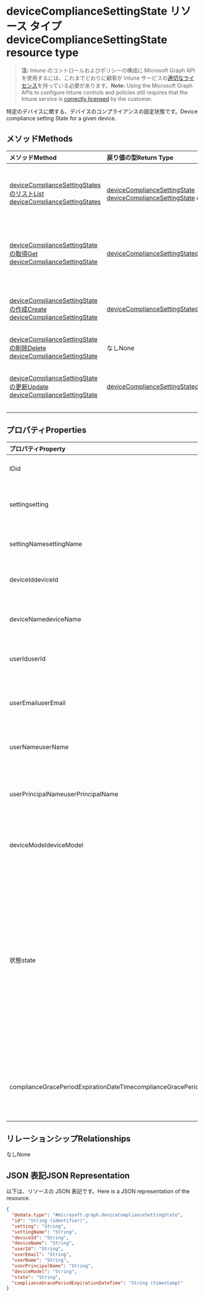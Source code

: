 # <a name="devicecompliancesettingstate-resource-type"></a><span data-ttu-id="00e3b-101">deviceComplianceSettingState リソース タイプ</span><span class="sxs-lookup"><span data-stu-id="00e3b-101">deviceComplianceSettingState resource type</span></span>

> <span data-ttu-id="00e3b-102">**注:** Intune のコントロールおよびポリシーの構成に Microsoft Graph API を使用するには、これまでどおりに顧客が Intune サービスの[適切なライセンス](https://go.microsoft.com/fwlink/?linkid=839381)を持っている必要があります。</span><span class="sxs-lookup"><span data-stu-id="00e3b-102">**Note:** Using the Microsoft Graph APIs to configure Intune controls and policies still requires that the Intune service is [correctly licensed](https://go.microsoft.com/fwlink/?linkid=839381) by the customer.</span></span>

<span data-ttu-id="00e3b-103">特定のデバイスに関する、デバイスのコンプライアンスの設定状態です。</span><span class="sxs-lookup"><span data-stu-id="00e3b-103">Device compliance setting State for a given device.</span></span>
## <a name="methods"></a><span data-ttu-id="00e3b-104">メソッド</span><span class="sxs-lookup"><span data-stu-id="00e3b-104">Methods</span></span>
|<span data-ttu-id="00e3b-105">メソッド</span><span class="sxs-lookup"><span data-stu-id="00e3b-105">Method</span></span>|<span data-ttu-id="00e3b-106">戻り値の型</span><span class="sxs-lookup"><span data-stu-id="00e3b-106">Return Type</span></span>|<span data-ttu-id="00e3b-107">説明</span><span class="sxs-lookup"><span data-stu-id="00e3b-107">Description</span></span>|
|:---|:---|:---|
|[<span data-ttu-id="00e3b-108">deviceComplianceSettingStates のリスト</span><span class="sxs-lookup"><span data-stu-id="00e3b-108">List deviceComplianceSettingStates</span></span>](../api/intune_deviceconfig_devicecompliancesettingstate_list.md)|<span data-ttu-id="00e3b-109">[deviceComplianceSettingState](../resources/intune_deviceconfig_devicecompliancesettingstate.md) コレクション</span><span class="sxs-lookup"><span data-stu-id="00e3b-109">[deviceComplianceSettingState](../resources/intune_deviceconfig_devicecompliancesettingstate.md) collection</span></span>|<span data-ttu-id="00e3b-110">[deviceComplianceSettingState](../resources/intune_deviceconfig_devicecompliancesettingstate.md) オブジェクトのプロパティとリレーションシップをリストします。</span><span class="sxs-lookup"><span data-stu-id="00e3b-110">List properties and relationships of the [deviceComplianceSettingState](../resources/intune_deviceconfig_devicecompliancesettingstate.md) objects.</span></span>|
|[<span data-ttu-id="00e3b-111">deviceComplianceSettingState の取得</span><span class="sxs-lookup"><span data-stu-id="00e3b-111">Get deviceComplianceSettingState</span></span>](../api/intune_deviceconfig_devicecompliancesettingstate_get.md)|[<span data-ttu-id="00e3b-112">deviceComplianceSettingState</span><span class="sxs-lookup"><span data-stu-id="00e3b-112">deviceComplianceSettingState</span></span>](../resources/intune_deviceconfig_devicecompliancesettingstate.md)|<span data-ttu-id="00e3b-113">[deviceComplianceSettingState](../resources/intune_deviceconfig_devicecompliancesettingstate.md) オブジェクトのプロパティとリレーションシップを読み取ります。</span><span class="sxs-lookup"><span data-stu-id="00e3b-113">Read properties and relationships of the [deviceComplianceSettingState](../resources/intune_deviceconfig_devicecompliancesettingstate.md) object.</span></span>|
|[<span data-ttu-id="00e3b-114">deviceComplianceSettingState の作成</span><span class="sxs-lookup"><span data-stu-id="00e3b-114">Create deviceComplianceSettingState</span></span>](../api/intune_deviceconfig_devicecompliancesettingstate_create.md)|[<span data-ttu-id="00e3b-115">deviceComplianceSettingState</span><span class="sxs-lookup"><span data-stu-id="00e3b-115">deviceComplianceSettingState</span></span>](../resources/intune_deviceconfig_devicecompliancesettingstate.md)|<span data-ttu-id="00e3b-116">新しい [deviceComplianceSettingState](../resources/intune_deviceconfig_devicecompliancesettingstate.md) オブジェクトを作成します。</span><span class="sxs-lookup"><span data-stu-id="00e3b-116">Create a new [deviceComplianceSettingState](../resources/intune_deviceconfig_devicecompliancesettingstate.md) object.</span></span>|
|[<span data-ttu-id="00e3b-117">deviceComplianceSettingState の削除</span><span class="sxs-lookup"><span data-stu-id="00e3b-117">Delete deviceComplianceSettingState</span></span>](../api/intune_deviceconfig_devicecompliancesettingstate_delete.md)|<span data-ttu-id="00e3b-118">なし</span><span class="sxs-lookup"><span data-stu-id="00e3b-118">None</span></span>|<span data-ttu-id="00e3b-119">[deviceComplianceSettingState](../resources/intune_deviceconfig_devicecompliancesettingstate.md) を削除します。</span><span class="sxs-lookup"><span data-stu-id="00e3b-119">Deletes a [deviceComplianceSettingState](../resources/intune_deviceconfig_devicecompliancesettingstate.md).</span></span>|
|[<span data-ttu-id="00e3b-120">deviceComplianceSettingState の更新</span><span class="sxs-lookup"><span data-stu-id="00e3b-120">Update deviceComplianceSettingState</span></span>](../api/intune_deviceconfig_devicecompliancesettingstate_update.md)|[<span data-ttu-id="00e3b-121">deviceComplianceSettingState</span><span class="sxs-lookup"><span data-stu-id="00e3b-121">deviceComplianceSettingState</span></span>](../resources/intune_deviceconfig_devicecompliancesettingstate.md)|<span data-ttu-id="00e3b-122">[deviceComplianceSettingState](../resources/intune_deviceconfig_devicecompliancesettingstate.md) オブジェクトのプロパティを更新します。</span><span class="sxs-lookup"><span data-stu-id="00e3b-122">Update the properties of a [deviceComplianceSettingState](../resources/intune_deviceconfig_devicecompliancesettingstate.md) object.</span></span>|

## <a name="properties"></a><span data-ttu-id="00e3b-123">プロパティ</span><span class="sxs-lookup"><span data-stu-id="00e3b-123">Properties</span></span>
|<span data-ttu-id="00e3b-124">プロパティ</span><span class="sxs-lookup"><span data-stu-id="00e3b-124">Property</span></span>|<span data-ttu-id="00e3b-125">タイプ</span><span class="sxs-lookup"><span data-stu-id="00e3b-125">Type</span></span>|<span data-ttu-id="00e3b-126">説明</span><span class="sxs-lookup"><span data-stu-id="00e3b-126">Description</span></span>|
|:---|:---|:---|
|<span data-ttu-id="00e3b-127">ID</span><span class="sxs-lookup"><span data-stu-id="00e3b-127">id</span></span>|<span data-ttu-id="00e3b-128">文字列</span><span class="sxs-lookup"><span data-stu-id="00e3b-128">String</span></span>|<span data-ttu-id="00e3b-129">エンティティのキー</span><span class="sxs-lookup"><span data-stu-id="00e3b-129">Key of the entity</span></span>|
|<span data-ttu-id="00e3b-130">setting</span><span class="sxs-lookup"><span data-stu-id="00e3b-130">setting</span></span>|<span data-ttu-id="00e3b-131">文字列</span><span class="sxs-lookup"><span data-stu-id="00e3b-131">String</span></span>|<span data-ttu-id="00e3b-132">設定のクラス名とプロパティ名。</span><span class="sxs-lookup"><span data-stu-id="00e3b-132">The setting class name and property name.</span></span>|
|<span data-ttu-id="00e3b-133">settingName</span><span class="sxs-lookup"><span data-stu-id="00e3b-133">settingName</span></span>|<span data-ttu-id="00e3b-134">文字列</span><span class="sxs-lookup"><span data-stu-id="00e3b-134">String</span></span>|<span data-ttu-id="00e3b-135">レポートされている設定名。</span><span class="sxs-lookup"><span data-stu-id="00e3b-135">The Setting Name that is being reported</span></span>|
|<span data-ttu-id="00e3b-136">deviceId</span><span class="sxs-lookup"><span data-stu-id="00e3b-136">deviceId</span></span>|<span data-ttu-id="00e3b-137">文字列</span><span class="sxs-lookup"><span data-stu-id="00e3b-137">String</span></span>|<span data-ttu-id="00e3b-138">レポートされているデバイス ID。</span><span class="sxs-lookup"><span data-stu-id="00e3b-138">The Device Id that is being reported</span></span>|
|<span data-ttu-id="00e3b-139">deviceName</span><span class="sxs-lookup"><span data-stu-id="00e3b-139">deviceName</span></span>|<span data-ttu-id="00e3b-140">文字列</span><span class="sxs-lookup"><span data-stu-id="00e3b-140">String</span></span>|<span data-ttu-id="00e3b-141">レポートされているデバイス名。</span><span class="sxs-lookup"><span data-stu-id="00e3b-141">The Device Name that is being reported</span></span>|
|<span data-ttu-id="00e3b-142">userId</span><span class="sxs-lookup"><span data-stu-id="00e3b-142">userId</span></span>|<span data-ttu-id="00e3b-143">文字列</span><span class="sxs-lookup"><span data-stu-id="00e3b-143">String</span></span>|<span data-ttu-id="00e3b-144">レポートされているユーザー ID</span><span class="sxs-lookup"><span data-stu-id="00e3b-144">The user Id that is being reported</span></span>|
|<span data-ttu-id="00e3b-145">userEmail</span><span class="sxs-lookup"><span data-stu-id="00e3b-145">userEmail</span></span>|<span data-ttu-id="00e3b-146">文字列</span><span class="sxs-lookup"><span data-stu-id="00e3b-146">String</span></span>|<span data-ttu-id="00e3b-147">レポートされているユーザーのメール アドレス。</span><span class="sxs-lookup"><span data-stu-id="00e3b-147">The User email address that is being reported</span></span>|
|<span data-ttu-id="00e3b-148">userName</span><span class="sxs-lookup"><span data-stu-id="00e3b-148">userName</span></span>|<span data-ttu-id="00e3b-149">文字列</span><span class="sxs-lookup"><span data-stu-id="00e3b-149">String</span></span>|<span data-ttu-id="00e3b-150">レポートされているユーザー名</span><span class="sxs-lookup"><span data-stu-id="00e3b-150">The User Name that is being reported</span></span>|
|<span data-ttu-id="00e3b-151">userPrincipalName</span><span class="sxs-lookup"><span data-stu-id="00e3b-151">userPrincipalName</span></span>|<span data-ttu-id="00e3b-152">文字列</span><span class="sxs-lookup"><span data-stu-id="00e3b-152">String</span></span>|<span data-ttu-id="00e3b-153">レポートされているユーザーの PrincipalName</span><span class="sxs-lookup"><span data-stu-id="00e3b-153">The User PrincipalName that is being reported</span></span>|
|<span data-ttu-id="00e3b-154">deviceModel</span><span class="sxs-lookup"><span data-stu-id="00e3b-154">deviceModel</span></span>|<span data-ttu-id="00e3b-155">文字列</span><span class="sxs-lookup"><span data-stu-id="00e3b-155">String</span></span>|<span data-ttu-id="00e3b-156">レポートされているデバイス モデル</span><span class="sxs-lookup"><span data-stu-id="00e3b-156">The device model that is being reported</span></span>|
|<span data-ttu-id="00e3b-157">状態</span><span class="sxs-lookup"><span data-stu-id="00e3b-157">state</span></span>|[<span data-ttu-id="00e3b-158">complianceStatus</span><span class="sxs-lookup"><span data-stu-id="00e3b-158">complianceStatus</span></span>](../resources/intune_shared_compliancestatus.md)|<span data-ttu-id="00e3b-159">設定のコンプライアンスの状態です。</span><span class="sxs-lookup"><span data-stu-id="00e3b-159">The compliance state of the setting Possible values are: , , , , , , .</span></span> <span data-ttu-id="00e3b-160">可能な値は、`unknown`、`notApplicable`、`compliant`、`remediated`、`nonCompliant`、`error`、`conflict` です。</span><span class="sxs-lookup"><span data-stu-id="00e3b-160">The possible values are `unknown`, `notApplicable`, `compliant`, `remediated`, `nonCompliant`, `error`, `conflict`, , , , , or .</span></span>|
|<span data-ttu-id="00e3b-161">complianceGracePeriodExpirationDateTime</span><span class="sxs-lookup"><span data-stu-id="00e3b-161">complianceGracePeriodExpirationDateTime</span></span>|<span data-ttu-id="00e3b-162">DateTimeOffset</span><span class="sxs-lookup"><span data-stu-id="00e3b-162">DateTimeOffset</span></span>|<span data-ttu-id="00e3b-163">デバイス コンプライアンスの猶予期間が過ぎる DateTime</span><span class="sxs-lookup"><span data-stu-id="00e3b-163">The DateTime when device compliance grace period expires</span></span>|

## <a name="relationships"></a><span data-ttu-id="00e3b-164">リレーションシップ</span><span class="sxs-lookup"><span data-stu-id="00e3b-164">Relationships</span></span>
<span data-ttu-id="00e3b-165">なし</span><span class="sxs-lookup"><span data-stu-id="00e3b-165">None</span></span>
## <a name="json-representation"></a><span data-ttu-id="00e3b-166">JSON 表記</span><span class="sxs-lookup"><span data-stu-id="00e3b-166">JSON Representation</span></span>
<span data-ttu-id="00e3b-167">以下は、リソースの JSON 表記です。</span><span class="sxs-lookup"><span data-stu-id="00e3b-167">Here is a JSON representation of the resource.</span></span>
<!--{
  "blockType": "resource",
  "keyProperty": "id",
  "baseType": "microsoft.graph.entity",
  "@odata.type": "microsoft.graph.deviceComplianceSettingState"
}-->
``` json
{
  "@odata.type": "#microsoft.graph.deviceComplianceSettingState",
  "id": "String (identifier)",
  "setting": "String",
  "settingName": "String",
  "deviceId": "String",
  "deviceName": "String",
  "userId": "String",
  "userEmail": "String",
  "userName": "String",
  "userPrincipalName": "String",
  "deviceModel": "String",
  "state": "String",
  "complianceGracePeriodExpirationDateTime": "String (timestamp)"
}
```



